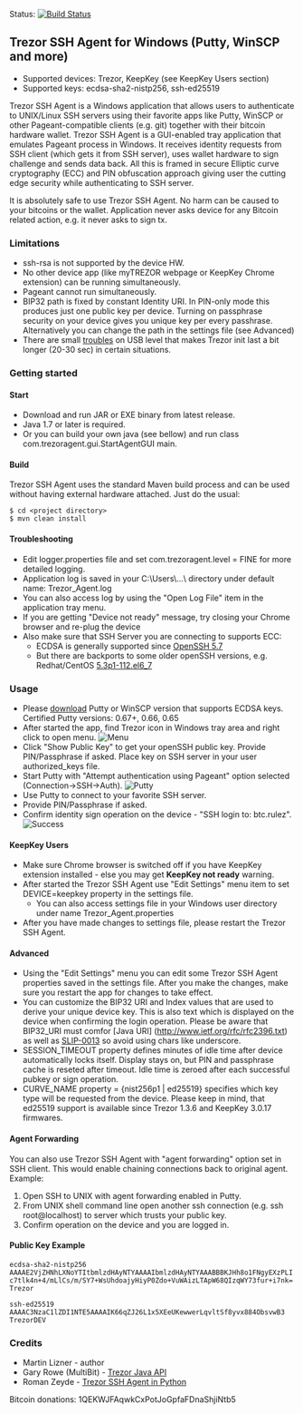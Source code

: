 Status: [![Build Status](https://travis-ci.org/martin-lizner/trezor-ssh-agent.svg?branch=master)](https://travis-ci.org/martin-lizner/trezor-ssh-agent)

## Trezor SSH Agent for Windows (Putty, WinSCP and more) 
* Supported devices: Trezor, KeepKey (see KeepKey Users section)
* Supported keys: ecdsa-sha2-nistp256, ssh-ed25519

Trezor SSH Agent is a Windows application that allows users to authenticate to UNIX/Linux SSH servers using their favorite apps like Putty, WinSCP or other Pageant-compatible clients (e.g. git) together with their bitcoin hardware wallet.
Trezor SSH Agent is a GUI-enabled tray application that emulates Pageant process in Windows. It receives identity requests from SSH client (which gets it from SSH server), uses wallet hardware to sign challenge and sends data back. All this is framed in secure Elliptic curve cryptography (ECC) and PIN obfuscation approach giving user the cutting edge security while authenticating to SSH server.

It is absolutely safe to use Trezor SSH Agent. No harm can be caused to your bitcoins or the wallet. Application never asks device for any Bitcoin related action, e.g. it never asks to sign tx.

### Limitations
* ssh-rsa is not supported by the device HW.
* No other device app (like myTREZOR webpage or KeepKey Chrome extension) can be running simultaneously.
* Pageant cannot run simultaneously. 
* BIP32 path is fixed by constant Identity URI. In PIN-only mode this produces just one public key per device. Turning on passphrase security on your device gives you unique key per every passhrase. Alternatively you can change the path in the settings file (see Advanced) 
* There are small [troubles](https://github.com/bitcoin-solutions/multibit-hardware/issues/29) on USB level that makes Trezor init last a bit longer (20-30 sec) in certain situations.

### Getting started

#### Start
* Download and run JAR or EXE binary from latest release.
* Java 1.7 or later is required.
* Or you can build your own java (see bellow) and run class com.trezoragent.gui.StartAgentGUI main.

#### Build
Trezor SSH Agent uses the standard Maven build process and can be used without having external hardware attached. Just do the usual:

```
$ cd <project directory>
$ mvn clean install
```
#### Troubleshooting
* Edit logger.properties file and set com.trezoragent.level = FINE for more detailed logging. 
* Application log is saved in your C:\Users\\...\ directory under default name: Trezor_Agent.log
* You can also access log by using the "Open Log File" item in the application tray menu.
* If you are getting "Device not ready" message, try closing your Chrome browser and re-plug the device
* Also make sure that SSH Server you are connecting to supports ECC:
  * ECDSA is generally supported since [OpenSSH 5.7](http://www.openssh.com/txt/release-5.7)
  * But there are backports to some older openSSH versions, e.g. Redhat/CentOS [5.3p1-112.el6_7](http://www.rpmfind.net/linux/RPM/centos/updates/6.7/x86_64/Packages/openssh-5.3p1-112.el6_7.x86_64.html)

### Usage
* Please  [download](http://www.chiark.greenend.org.uk/~sgtatham/putty/download.html) Putty or WinSCP version that supports ECDSA keys. Certified Putty versions: 0.67+, 0.66, 0.65
* After started the app, find Trezor icon in Windows tray area and right click to open menu.
![Menu](https://github.com/martin-lizner/commons/raw/master/trezor-ssh-agent/menu1.png)
* Click "Show Public Key" to get your openSSH public key. Provide PIN/Passphrase if asked. Place key on SSH server in your user authorized_keys file.
* Start Putty with "Attempt authentication using Pageant" option selected (Connection->SSH->Auth).
![Putty](https://github.com/martin-lizner/commons/raw/master/trezor-ssh-agent/putty.png)
* Use Putty to connect to your favorite SSH server.
* Provide PIN/Passphrase if asked.
* Confirm identity sign operation on the device - "SSH login to: btc.rulez".
![Success](https://github.com/martin-lizner/commons/raw/master/trezor-ssh-agent/login.png)

#### KeepKey Users
* Make sure Chrome browser is switched off if you have KeepKey extension installed - else you may get **KeepKey not ready** warning.
* After started the Trezor SSH Agent use "Edit Settings" menu item to set DEVICE=keepkey property in the settings file.
  * You can also access settings file in your Windows user directory under name Trezor_Agent.properties
* After you have made changes to settings file, please restart the Trezor SSH Agent.

#### Advanced
* Using the "Edit Settings" menu you can edit some Trezor SSH Agent properties saved in the settings file. After you make the changes, make sure you restart the app for changes to take effect.
* You can customize the BIP32 URI and Index values that are used to derive your unique device key. This is also text which is displayed on the device when confirming the login operation. Please be aware that BIP32_URI must comfor [Java URI] (http://www.ietf.org/rfc/rfc2396.txt) as well as [SLIP-0013](https://github.com/satoshilabs/slips/blob/master/slip-0013.md) so avoid using chars like underscore.
* SESSION_TIMEOUT property defines minutes of idle time after device automatically locks itself. Display stays on, but PIN and passphrase cache is reseted after timeout. Idle time is zeroed after each successful pubkey or sign operation.
* CURVE_NAME property = {nist256p1 | ed25519} specifies which key type will be requested from the device. Please keep in mind, that ed25519 support is available since Trezor 1.3.6 and KeepKey 3.0.17 firmwares.

#### Agent Forwarding
You can also use Trezor SSH Agent with "agent forwarding" option set in SSH client. This would enable chaining connections back to original agent.
Example:

1. Open SSH to UNIX with agent forwarding enabled in Putty.
2. From UNIX shell command line open another ssh connection (e.g. ssh root@localhost) to server which trusts your public key.
3. Confirm operation on the device and you are logged in.

#### Public Key Example
`ecdsa-sha2-nistp256 AAAAE2VjZHNhLXNoYTItbmlzdHAyNTYAAAAIbmlzdHAyNTYAAABBBKJHh8o1FNgyEXzPLIc7tlk4n+4/mLlCs/m/SY7+WsUhdoajyHiyP0Zdo+VuWAizLTApW68QIzqWY73fur+i7nk= Trezor`

`ssh-ed25519 AAAAC3NzaC1lZDI1NTE5AAAAIK66qZJ26L1x5XEeUKewwerLqvltSf8yvx884ObsvwB3 TrezorDEV`

### Credits
* Martin Lizner - author
* Gary Rowe (MultiBit) - [Trezor Java API](https://github.com/bitcoin-solutions/multibit-hardware)
* Roman Zeyde - [Trezor SSH Agent in Python](https://github.com/romanz/trezor-agent)

Bitcoin donations: 1QEKWJFAqwkCxPotJoGpfaFDnaShjiNtb5 
